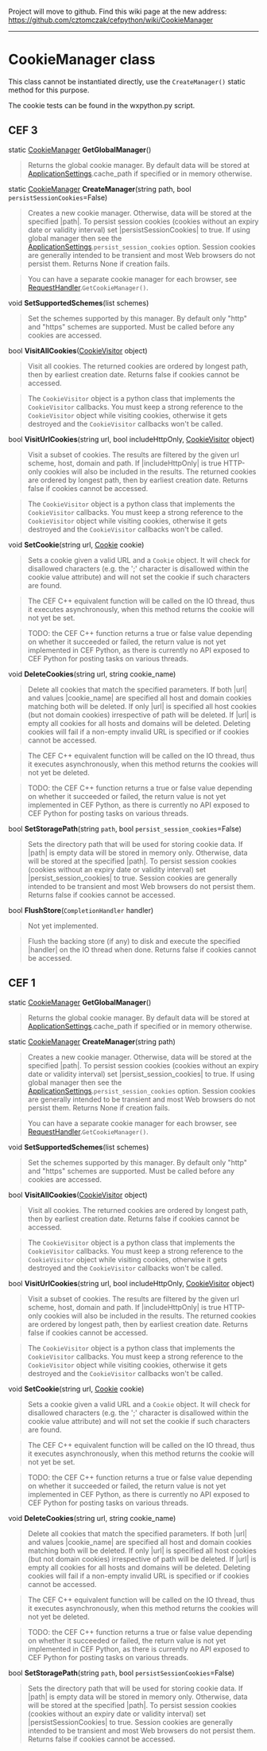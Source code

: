 Project will move to github. Find this wiki page at the new address: https://github.com/cztomczak/cefpython/wiki/CookieManager


---


# CookieManager class #

This class cannot be instantiated directly, use the `CreateManager()`
static method for this purpose.

The cookie tests can be found in the wxpython.py script.

## CEF 3 ##

static [CookieManager](CookieManager.md) **GetGlobalManager**()

> Returns the global cookie manager. By default data will be stored at
> [ApplicationSettings](ApplicationSettings.md).cache\_path if specified or in memory otherwise.

static [CookieManager](CookieManager.md) **CreateManager**(string path, bool `persistSessionCookies`=False)

> Creates a new cookie manager. Otherwise, data will be stored at the
> specified |path|. To persist session cookies (cookies without an expiry
> date or validity interval) set |persistSessionCookies|
> to true. If using global manager then see the [ApplicationSettings](ApplicationSettings.md).`persist_session_cookies`
> option. Session cookies are generally intended to be transient and most
> Web browsers do not persist them. Returns None if creation fails.

> You can have a separate cookie manager for each browser,
> see [RequestHandler](RequestHandler.md).`GetCookieManager()`.

void **SetSupportedSchemes**(list schemes)

> Set the schemes supported by this manager. By default only "http" and
> "https" schemes are supported. Must be called before any cookies are
> accessed.

bool **VisitAllCookies**([CookieVisitor](CookieVisitor.md) object)

> Visit all cookies. The returned cookies are ordered by longest path,
> then by earliest creation date. Returns false if cookies cannot be
> accessed.

> The `CookieVisitor` object is a python class that implements the `CookieVisitor`
> callbacks. You must keep a strong reference to the `CookieVisitor` object while
> visiting cookies, otherwise it gets destroyed and the `CookieVisitor` callbacks
> won't be called.

bool **VisitUrlCookies**(string url, bool includeHttpOnly, [CookieVisitor](CookieVisitor.md) object)

> Visit a subset of cookies. The results are filtered by the given url
> scheme, host, domain and path. If |includeHttpOnly| is true HTTP-only
> cookies will also be included in the results. The returned cookies are
> ordered by longest path, then by earliest creation date. Returns false
> if cookies cannot be accessed.

> The `CookieVisitor` object is a python class that implements the `CookieVisitor`
> callbacks. You must keep a strong reference to the `CookieVisitor` object while
> visiting cookies, otherwise it gets destroyed and the `CookieVisitor` callbacks
> won't be called.

void **SetCookie**(string url, [Cookie](Cookie.md) cookie)

> Sets a cookie given a valid URL and a `Cookie` object.
> It will check for disallowed characters (e.g. the ';' character is disallowed
> within the cookie value attribute) and will not set the cookie if such
> characters are found.

> The CEF C++ equivalent function will be called on the IO thread, thus it executes
> asynchronously, when this method returns the cookie will not yet be set.

> TODO: the CEF C++ function returns a true or false value depending on whether it
> succeeded or failed, the return value is not yet implemented in CEF Python,
> as there is currently no API exposed to CEF Python for posting tasks on various threads.

void **DeleteCookies**(string url, string cookie\_name)

> Delete all cookies that match the specified parameters. If both |url| and
> values |cookie\_name| are specified all host and domain cookies matching
> both will be deleted. If only |url| is specified all host cookies (but not
> domain cookies) irrespective of path will be deleted. If |url| is empty all
> cookies for all hosts and domains will be deleted. Deleting cookies will fail
> if a non-empty invalid URL is specified or if cookies cannot be accessed.

> The CEF C++ equivalent function will be called on the IO thread, thus it executes
> asynchronously, when this method returns the cookies will not yet be deleted.

> TODO: the CEF C++ function returns a true or false value depending on whether it
> succeeded or failed, the return value is not yet implemented in CEF Python,
> as there is currently no API exposed to CEF Python for posting tasks on various threads.

bool **SetStoragePath**(string `path`, bool `persist_session_cookies`=False)

> Sets the directory path that will be used for storing cookie data. If
> |path| is empty data will be stored in memory only. Otherwise, data will be
> stored at the specified |path|. To persist session cookies (cookies without
> an expiry date or validity interval) set |persist\_session\_cookies| to true.
> Session cookies are generally intended to be transient and most Web browsers
> do not persist them. Returns false if cookies cannot be accessed.

bool **FlushStore**(`CompletionHandler` handler)

> Not yet implemented.

> Flush the backing store (if any) to disk and execute the specified
> |handler| on the IO thread when done. Returns false if cookies cannot be
> accessed.

## CEF 1 ##

static [CookieManager](CookieManager.md) **GetGlobalManager**()

> Returns the global cookie manager. By default data will be stored at
> [ApplicationSettings](ApplicationSettings.md).cache\_path if specified or in memory otherwise.

static [CookieManager](CookieManager.md) **CreateManager**(string path)

> Creates a new cookie manager. Otherwise, data will be stored at the
> specified |path|. To persist session cookies (cookies without an expiry
> date or validity interval) set |persist\_session\_cookies|
> to true. If using global manager then see the [ApplicationSettings](ApplicationSettings.md).`persist_session_cookies`
> option. Session cookies are generally intended to be transient and most
> Web browsers do not persist them. Returns None if creation fails.

> You can have a separate cookie manager for each browser,
> see [RequestHandler](RequestHandler.md).`GetCookieManager()`.

void **SetSupportedSchemes**(list schemes)

> Set the schemes supported by this manager. By default only "http" and
> "https" schemes are supported. Must be called before any cookies are
> accessed.

bool **VisitAllCookies**([CookieVisitor](CookieVisitor.md) object)

> Visit all cookies. The returned cookies are ordered by longest path,
> then by earliest creation date. Returns false if cookies cannot be
> accessed.

> The `CookieVisitor` object is a python class that implements the `CookieVisitor`
> callbacks. You must keep a strong reference to the `CookieVisitor` object while
> visiting cookies, otherwise it gets destroyed and the `CookieVisitor` callbacks
> won't be called.

bool **VisitUrlCookies**(string url, bool includeHttpOnly, [CookieVisitor](CookieVisitor.md) object)

> Visit a subset of cookies. The results are filtered by the given url
> scheme, host, domain and path. If |includeHttpOnly| is true HTTP-only
> cookies will also be included in the results. The returned cookies are
> ordered by longest path, then by earliest creation date. Returns false
> if cookies cannot be accessed.

> The `CookieVisitor` object is a python class that implements the `CookieVisitor`
> callbacks. You must keep a strong reference to the `CookieVisitor` object while
> visiting cookies, otherwise it gets destroyed and the `CookieVisitor` callbacks
> won't be called.

void **SetCookie**(string url, [Cookie](Cookie.md) cookie)

> Sets a cookie given a valid URL and a `Cookie` object.
> It will check for disallowed characters (e.g. the ';' character is disallowed
> within the cookie value attribute) and will not set the cookie if such
> characters are found.

> The CEF C++ equivalent function will be called on the IO thread, thus it executes
> asynchronously, when this method returns the cookie will not yet be set.

> TODO: the CEF C++ function returns a true or false value depending on whether it
> succeeded or failed, the return value is not yet implemented in CEF Python,
> as there is currently no API exposed to CEF Python for posting tasks on various threads.

void **DeleteCookies**(string url, string cookie\_name)

> Delete all cookies that match the specified parameters. If both |url| and
> values |cookie\_name| are specified all host and domain cookies matching
> both will be deleted. If only |url| is specified all host cookies (but not
> domain cookies) irrespective of path will be deleted. If |url| is empty all
> cookies for all hosts and domains will be deleted. Deleting cookies will fail
> if a non-empty invalid URL is specified or if cookies cannot be accessed.

> The CEF C++ equivalent function will be called on the IO thread, thus it executes
> asynchronously, when this method returns the cookies will not yet be deleted.

> TODO: the CEF C++ function returns a true or false value depending on whether it
> succeeded or failed, the return value is not yet implemented in CEF Python,
> as there is currently no API exposed to CEF Python for posting tasks on various threads.

bool **SetStoragePath**(string `path`, bool `persistSessionCookies`=False)

> Sets the directory path that will be used for storing cookie data. If
> |path| is empty data will be stored in memory only. Otherwise, data will be
> stored at the specified |path|. To persist session cookies (cookies without
> an expiry date or validity interval) set |persistSessionCookies| to true.
> Session cookies are generally intended to be transient and most Web browsers
> do not persist them. Returns false if cookies cannot be accessed.